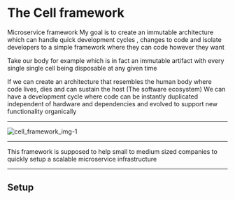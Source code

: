 # The Cell framework 
Microservice framework
My goal is to create an immutable architecture which can handle quick development cycles
, changes to code and isolate developers to a simple framework where they can code however they want

Take our body for example which is in fact an immutable artifact with every single single cell being
disposable at any given time 

If we can create an architecture that resembles the human body where code lives, dies and
can sustain the host (The software ecosystem) We can have a development cycle where
code can be instantly duplicated independent of hardware and dependencies 
and evolved to support new functionality organically 

---

![cell_framework_img-1](https://lh6.googleusercontent.com/nwsMiCIuOCcat4rizFy-xauHYvWDXAs87YzK3dVtNNsRxjgW7-KEvUonLxGCWvaYBgm3P_tEdv6EcN6Gpafk=w1920-h976-rw)

---

This framework is supposed to help small to medium sized companies to quickly setup a scalable microservice infrastructure

---

## Setup


